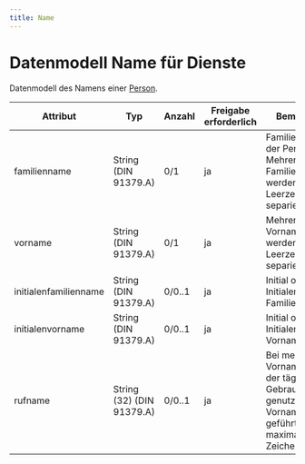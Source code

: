 ```yaml
---
title: Name
---
```


# Datenmodell Name für Dienste

Datenmodell des Namens einer [Person](person).

Attribut | Typ | Anzahl | Freigabe erforderlich | Bemerkung
--- | --- | --- | --- | ---
familienname | String (DIN 91379.A) | 0/1 | ja | Familienname(n) der Person. Mehrere Familiennamen werden durch Leerzeichen separiert.
vorname | String (DIN 91379.A) | 0/1 | ja | Mehrere Vornamen werden durch Leerzeichen separiert.
initialenfamilienname | String (DIN 91379.A) | 0/0..1 | ja | Initial oder Initialen des Familiennamens.
initialenvorname | String (DIN 91379.A) | 0/0..1 | ja | Initial oder Initialen des Vornamens.
rufname | String (32) (DIN 91379.A) | 0/0..1 | ja | Bei mehreren Vornamen wird der täglich im Gebrauch genutzte Vorname geführt, maximal 32 Zeichen.
